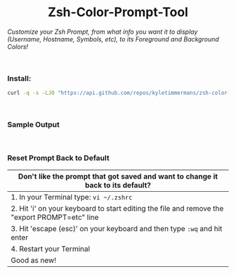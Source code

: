 # <div align="center">Zsh-Color-Prompt-Tool</div>

_Customize your Zsh Prompt, from what info you want it to display (Username, Hostname, Symbols, etc), to its Foreground and Background Colors!_

</br>

### Install:
```bash
curl -q -s -LJO "https://api.github.com/repos/kyletimmermans/zsh-color-prompt-tool/releases/latest" && chmod +x zsh-color-prompt-tool.zsh && ./zsh-color-prompt-tool.zsh
```

</br>

### Sample Output

</br>

### Reset Prompt Back to Default
| Don't like the prompt that got saved and want to change it back to its default? |
|---------------------------------------------------------------------------------|
|1. In your Terminal type: ```vi ~/.zshrc```|
|2. Hit 'i' on your keyboard to start editing the file and remove the "export PROMPT=etc" line|
|3. Hit 'escape (esc)' on your keyboard and then type ```:wq``` and hit enter|
|4. Restart your Terminal|
|Good as new!|

